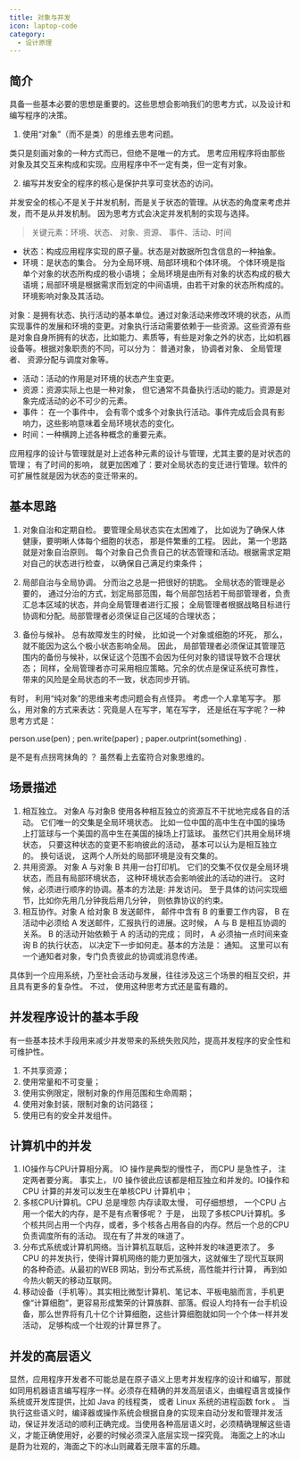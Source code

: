 ```yaml
---
title: 对象与并发
icon: laptop-code
category:
  - 设计原理
---
```


## 简介

具备一些基本必要的思想是重要的。这些思想会影响我们的思考方式，以及设计和编写程序的决策。

1. 使用“对象”（而不是类）的思维去思考问题。

类只是刻画对象的一种方式而已，但绝不是唯一的方式。 思考应用程序将由那些对象及其交互来构成和实现。应用程序中不一定有类，但一定有对象。

2. 编写并发安全的程序的核心是保护共享可变状态的访问。

并发安全的核心不是关于并发机制，而是关于状态的管理。从状态的角度来考虑并发，而不是从并发机制。 因为思考方式会决定并发机制的实现与选择。


> 关键元素：环境、状态、 对象、资源、 事件、活动、时间

* 状态：构成应用程序实现的原子量。状态是对数据所包含信息的一种抽象。
* 环境：是状态的集合。 分为全局环境、局部环境和个体环境。 个体环境是指单个对象的状态所构成的极小语境；
  全局环境是由所有对象的状态构成的极大语境；局部环境是根据需求而划定的中间语境，由若干对象的状态所构成的。 环境影响对象及其活动。

对象：是拥有状态、执行活动的基本单位。通过对象活动来修改环境的状态，从而实现事件的发展和环境的变更。对象执行活动需要依赖于一些资源。这些资源有些是对象自身所拥有的状态，比如能力、素质等，有些是对象之外的状态，比如机器设备等。根据对象职责的不同，可以分为：
普通对象， 协调者对象、 全局管理者、 资源分配与调度对象等。

* 活动：活动的作用是对环境的状态产生变更。
* 资源：资源实际上也是一种对象， 但它通常不具备执行活动的能力。资源是对象完成活动的必不可少的元素。
* 事件： 在一个事件中， 会有零个或多个对象执行活动。事件完成后会具有影响力，这些影响意味着全局环境状态的变化。
* 时间：一种横跨上述各种概念的重要元素。

应用程序的设计与管理就是对上述各种元素的设计与管理，尤其主要的是对状态的管理； 有了时间的影响，
就更加困难了：要对全局状态的变迁进行管理。软件的可扩展性就是因为状态的变迁带来的。

## 基本思路

1. 对象自治和定期自检。 要管理全局状态实在太困难了， 比如说为了确保人体健康，要明晰人体每个细胞的状态， 那是件繁重的工程。
   因此， 第一个思路就是对象自治原则。 每个对象自己负责自己的状态管理和活动。根据需求定期对自己的状态进行检查， 以确保自己满足约束条件；

2. 局部自治与全局协调。 分而治之总是一把很好的钥匙。 全局状态的管理是必要的，
   通过分治的方式，划定局部范围，每个局部包括若干局部管理者，负责汇总本区域的状态，并向全局管理者进行汇报；
   全局管理者根据战略目标进行协调和分配。局部管理者必须保证自己区域的合理状态；

3. 备份与候补。 总有故障发生的时候， 比如说一个对象或细胞的坏死， 那么， 就不能因为这么个极小状态影响全局。 因此，
   局部管理者必须保证其管理范围内的备份与候补，以保证这个范围不会因为任何对象的错误导致不合理状态；
   同样，全局管理者亦可采用相应策略。冗余的优点是保证系统可靠性， 带来的风险是全局状态的不一致，状态同步开销。

有时， 利用“纯对象”的思维来考虑问题会有点怪异。 考虑一个人拿笔写字。 那么，用对象的方式来表达：究竟是人在写字，笔在写字，
还是纸在写字呢？一种思考方式是：

person.use(pen) ; pen.write(paper) ; paper.outprint(something) .

是不是有点拐弯抹角的 ？ 虽然看上去蛮符合对象思维的。

## 场景描述

1. 相互独立。 对象A 与对象B 使用各种相互独立的资源互不干扰地完成各自的活动。 它们唯一的交集是全局环境状态。
   比如一位中国的高中生在中国的操场上打篮球与一个美国的高中生在美国的操场上打篮球。 虽然它们共用全局环境状态，
   只要这种状态的变更不影响彼此的活动， 基本可以认为是相互独立的。 换句话说， 这两个人所处的局部环境是没有交集的。
2. 共用资源。 对象 A 与对象 B 共用一台打印机。 它们的交集不仅仅是全局环境状态，而且有局部环境状态， 这种环境状态会影响彼此的活动的进行。
   这时候，必须进行顺序的协调。基本的方法是: 并发访问。 至于具体的访问实现细节，比如你先用几分钟我后用几分钟， 则依靠协议的约束。
3. 相互协作。对象 A 给对象 B 发送邮件， 邮件中含有 B 的重要工作内容， B 在活动中必须给 A 发送邮件，汇报执行的进展。这时候， A
   与 B 是相互协调的关系。 B 的活动开始依赖于 A 的活动的完成； 同时， A 必须抽一点时间来查询 B 的执行状态，
   以决定下一步如何走。基本的方法是： 通知。 这里可以有一个通知者对象，专门负责彼此的协调或消息传递。

具体到一个应用系统，乃至社会活动与发展，往往涉及这三个场景的相互交织，并且具有更多的复杂性。 不过， 使用这种思考方式还是蛮有趣的。

## 并发程序设计的基本手段

有一些基本技术手段用来减少并发带来的系统失败风险，提高并发程序的安全性和可维护性。

1. 不共享资源；
2. 使用常量和不可变量；
3. 使用实例限定，限制对象的作用范围和生命周期；
4. 使用对象封装，限制对象的访问路径；
5. 使用已有的安全并发组件。

## 计算机中的并发

1. IO操作与CPU计算相分离。 IO 操作是典型的慢性子， 而CPU 是急性子， 注定两者要分离。 事实上， I/0 操作彼此应该都是相互独立和并发的。IO操作和CPU
   计算的并发可以发生在单核CPU 计算机中；
2. 多核CPU计算机。CPU 总是埋怨 内存读取太慢， 可仔细想想， 一个CPU 占用一个偌大的内存，是不是有点奢侈呢？ 于是，
   出现了多核CPU计算机。多个核共同占用一个内存，或者，多个核各占用各自的内存。然后一个总的CPU 负责调度所有的活动。
   现在有了并发的味道了。
3. 分布式系统或计算机网络。当计算机互联后，这种并发的味道更浓了。 多CPU 的并发执行，使得计算机网络的能力更加强大，这就催生了现代互联网的各种奇迹。从最初的WEB
   网站，到分布式系统，高性能并行计算， 再到如今热火朝天的移动互联网。
4. 移动设备（手机等）。其实相比微型计算机、笔记本、平板电脑而言，手机更像“计算细胞”，更容易形成繁荣的计算族群、部落。假设人均持有一台手机设备，那么世界将有几十亿个计算细胞，这些计算细胞就如同一个个体一样并发活动，
   足够构成一个壮观的计算世界了。

## 并发的高层语义

显然，应用程序开发者不可能总是在原子语义上思考并发程序的设计和编写，那就如同用机器语言编写程序一样。必须存在精确的并发高层语义，由编程语言或操作系统或开发库提供，比如
Java 的线程类， 或者 Linux 系统的进程函数 fork 。
当执行这些语义时，编译器或操作系统会根据自身的实现来自动分发和管理并发活动，保证并发活动的顺利正确完成。当使用各种高层语义时，必须精确理解这些语义，才能正确使用好，必要的时候必须深入底层实现一探究竟。
海面之上的冰山是蔚为壮观的，海面之下的冰山则藏着无限丰富的乐趣。